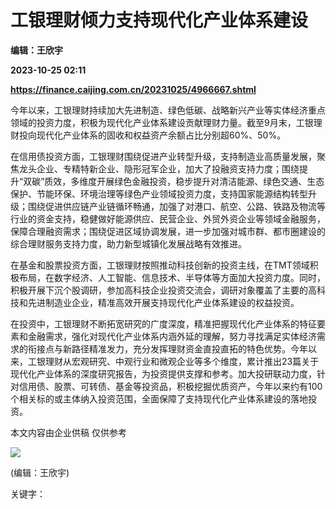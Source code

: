 # 工银理财倾力支持现代化产业体系建设
**编辑：王欣宇**

**2023-10-25 02:11**

**https://finance.caijing.com.cn/20231025/4966667.shtml**

今年以来，工银理财持续加大先进制造、绿色低碳、战略新兴产业等实体经济重点领域的投资力度，积极为现代化产业体系建设贡献理财力量。截至9月末，工银理财投向现代化产业体系的固收和权益资产余额占比分别超60%、50%。

在信用债投资方面，工银理财围绕促进产业转型升级，支持制造业高质量发展，聚焦龙头企业、专精特新企业、隐形冠军企业，加大了投融资支持力度；围绕提升“双碳”质效，多维度开展绿色金融投资，稳步提升对清洁能源、绿色交通、生态保护、节能环保、环境治理等绿色产业领域投资力度，支持国家能源结构转型升级；围绕促进供应链产业链循环畅通，加强了对港口、航空、公路、铁路及物流等行业的资金支持，稳健做好能源供应、民营企业、外贸外资企业等领域金融服务，保障合理融资需求；围绕促进区域协调发展，进一步加强对城市群、都市圈建设的综合理财服务支持力度，助力新型城镇化发展战略有效推进。

在基金和股票投资方面，工银理财按照推动科技创新的投资主线，在TMT领域积极布局，在数字经济、人工智能、信息技术、半导体等方面加大投资力度。同时，积极开展下沉个股调研，参加高科技企业投资交流会，调研对象覆盖了主要的高科技和先进制造业企业，精准高效开展支持现代化产业体系建设的权益投资。

在投资中，工银理财不断拓宽研究的广度深度，精准把握现代化产业体系的特征要素和金融需求，强化对现代化产业体系内涵外延的理解，努力寻找满足实体经济需求的衔接点与新路径精准发力，充分发挥理财资金直投直拓的特色优势。今年以来，工银理财从宏观研究、中观行业和微观企业等多个维度，累计推出23篇关于现代化产业体系的深度研究报告，为投资提供支撑和参考。加大投研联动力度，针对信用债、股票、可转债、基金等投资品，积极挖掘优质资产，今年以来约有100个相关标的或主体纳入投资范围，全面保障了支持现代化产业体系建设的落地投资。

本文内容由企业供稿 仅供参考

![](https://tx1.cdn.caijing.com.cn/2014-03-27/114048455.jpg)

(编辑：王欣宇)

关键字：